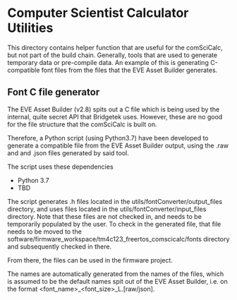# Computer Scientist Calculator Utilities

This directory contains helper function that are useful for the comSciCalc, but not part of the build chain. 
Generally, tools that are used to generate temporary data or pre-compile data. 
An example of this is generating C-compatible font files from the files that the EVE Asset Builder generates. 

## Font C file generator
The EVE Asset Builder (v2.8) spits out a C file which is being used by the internal, quite secret API that Bridgetek 
uses. However, these are no good for the file structure that the comSciCalc is built on. 

Therefore, a Python script (using Python3.7) have been developed to generate a compatible file from the 
EVE Asset Builder output, using the .raw and and .json files generated by said tool. 

The script uses these dependencies
* Python 3.7
* TBD

The script generates .h files located in the utils/fontConverter/output_files directory, and uses files located in the utils/fontConverter/input_files
directory. Note that these files are not checked in, and needs to be temporarily populated by the user. 
To check in the generated file, that file needs to be moved to the software/firmware_workspace/tm4c123_freertos_comscicalc/fonts directory and
subsequently checked in there. 

From there, the files can be used in the firmware project. 

The names are automatically generated from the names of the files, which is assumed to be the default names spit out of the EVE Asset Builder, 
i.e. on the format <font_name>_<font_size>_L<number>.[raw/json]. 
